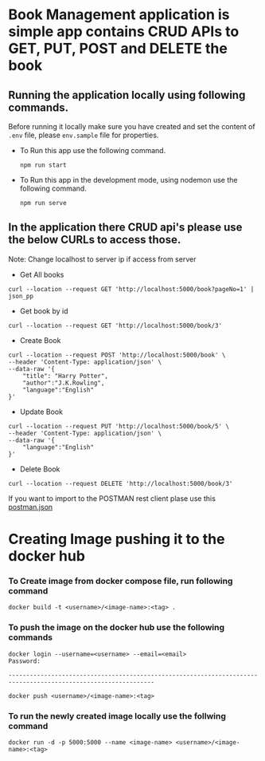 # Book Management application is simple app contains CRUD APIs to GET, PUT, POST and DELETE the book

## Running the application locally using following commands.

Before running it locally make sure you have created and set the content of `.env` file, please `env.sample` file for properties.

- To Run this app use the following command.

  ```
  npm run start
  ```

- To Run this app in the development mode, using nodemon use the following command.
  ```
  npm run serve
  ```

## In the application there CRUD api's please use the below CURLs to access those.

Note: Change localhost to server ip if access from server

- Get All books

```
curl --location --request GET 'http://localhost:5000/book?pageNo=1' | json_pp
```

- Get book by id

```
curl --location --request GET 'http://localhost:5000/book/3'
```

- Create Book

```
curl --location --request POST 'http://localhost:5000/book' \
--header 'Content-Type: application/json' \
--data-raw '{
    "title": "Harry Potter",
    "author":"J.K.Rowling",
    "language":"English"
}'
```

- Update Book

```
curl --location --request PUT 'http://localhost:5000/book/5' \
--header 'Content-Type: application/json' \
--data-raw '{
    "language":"English"
}'
```

- Delete Book

```
curl --location --request DELETE 'http://localhost:5000/book/3'
```

If you want to import to the POSTMAN rest client plase use this [postman.json](postman_file/bookmanagement.postman_collection.json)

# Creating Image pushing it to the docker hub

### To Create image from docker compose file, run following command

```
docker build -t <username>/<image-name>:<tag> .

```

### To push the image on the docker hub use the following commands

```
docker login --username=<username> --email=<email>
Password:

---------------------------------------------------------------------------------------------------------------

docker push <username>/<image-name>:<tag>
```

### To run the newly created image locally use the follwing command

```
docker run -d -p 5000:5000 --name <image-name> <username>/<image-name>:<tag>
```
